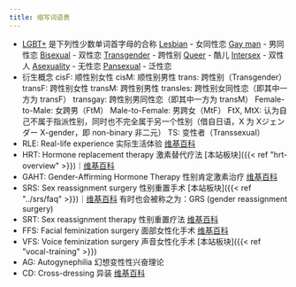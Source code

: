 ```yaml
---
title: 缩写词语表
---
```


- [LGBT+](https://en.wikipedia.org/wiki/LGBT) 是下列性少数单词首字母的合称
  [Lesbian](https://en.wikipedia.org/wiki/Lesbian) - 女同性恋
  [Gay man](https://en.wikipedia.org/wiki/Gay_man) - 男同性恋
  [Bisexual](https://en.wikipedia.org/wiki/Bisexuality) - 双性恋
  [Transgender](https://en.wikipedia.org/wiki/Transgender) - 跨性别
  [Queer](https://en.wikipedia.org/wiki/Queer) - 酷儿
  [Intersex](https://en.wikipedia.org/wiki/Intersex) - 双性人
  [Asexuality](https://en.wikipedia.org/wiki/Asexuality) - 无性恋
  [Pansexual](https://en.wikipedia.org/wiki/Pansexuality) - 泛性恋
- 衍生概念
  cisF: 顺性别女性
  cisM: 顺性别男性
  trans: 跨性别（Transgender）
  transF: 跨性别女性
  transM: 跨性别男性
  transles: 跨性别女同性恋（即其中一方为 transF）
  transgay: 跨性别男同性恋（即其中一方为 transM）
  Female-to-Male: 女跨男（FtM）
  Male-to-Female: 男跨女（MtF）
  FtX, MtX: 认为自己不属于指派性别，同时也不完全属于另一个性别（借自日语，X 为 Xジェンダー X-gender，即 non-binary 非二元）
  TS: 变性者（Transsexual）
- RLE: Real-life experience 实际生活体验
  [维基百科](https://zh.wikipedia.org/zh-cn/实际生活体验)
- HRT: Hormone replacement therapy 激素替代疗法
  [本站板块]({{< ref "hrt-overview" >}})｜[维基百科](https://zh.wikipedia.org/zh-cn/激素替代疗法)
- GAHT: Gender-Affirming Hormone Therapy 性别肯定激素治疗
  [维基百科](https://zh.wikipedia.org/zh-cn/性别肯定激素治疗)
- SRS: Sex reassignment surgery 性别重置手术
  [本站板块]({{< ref "../srs/faq" >}})｜[维基百科](https://zh.wikipedia.org/zh-cn/性别重置手术)
  有时也会被称之为：GRS (gender reassignment surgery)
- SRT: Sex reassignment therapy 性别重置疗法
  [维基百科](https://zh.wikipedia.org/zh-cn/性别重置疗法)
- FFS: Facial feminization surgery 面部女性化手术
  [维基百科](https://zh.wikipedia.org/zh-cn/性别重置疗法#其他疗法)
- VFS: Voice feminization surgery 声音女性化手术
  [本站板块]({{< ref "vocal-training" >}})
- AG: Autogynephilia 幻想变性性兴奋理论
- CD: Cross-dressing 异装
  [维基百科](https://zh.wikipedia.org/zh-cn/异性装扮)
